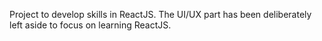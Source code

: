 Project to develop skills in ReactJS. The UI/UX part has been deliberately left aside to focus on learning ReactJS.